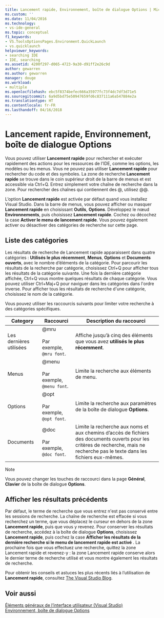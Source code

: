 ```yaml
---
title: Lancement rapide, Environnement, boîte de dialogue Options | Microsoft Docs
ms.custom: ''
ms.date: 11/04/2016
ms.technology:
- vs-ide-general
ms.topic: conceptual
f1_keywords:
- VS.ToolsOptionsPages.Environment.QuickLaunch
- vs.quicklaunch
helpviewer_keywords:
- searching IDE
- IDE, searching
ms.assetid: 4200f297-d065-4723-9a30-d91ff2e26c9d
author: gewarren
ms.author: gewarren
manager: douge
ms.workload:
- multiple
ms.openlocfilehash: ebc5f8374befec666a35977fc73f4dc7df3d71e5
ms.sourcegitcommit: 6a9d5bd75e50947659fd6c837111a6a547884e2a
ms.translationtype: HT
ms.contentlocale: fr-FR
ms.lasthandoff: 04/16/2018
---
```

# <a name="quick-launch-environment-options-dialog-box"></a>Lancement rapide, Environnement, boîte de dialogue Options
Vous pouvez utiliser **Lancement rapide** pour rechercher et exécuter rapidement des actions pour les ressources de l’IDE, comme les options, les modèles ou les menus. Vous ne pouvez pas utiliser **Lancement rapide** pour rechercher du code et des symboles. La zone de recherche **Lancement rapide** se trouve dans le coin supérieur droit de la barre de menus et est accessible via Ctrl+Q. Entrez simplement votre chaîne de recherche dans la zone. Pour rechercher des chaînes qui contiennent des @, utilisez @@.  
  
 L’option **Lancement rapide** est activée par défaut quand vous installez Visual Studio. Dans la barre de menus, vous pouvez afficher ou masquer **Lancement rapide** en choisissant **Outils**, **Options**. Développez le nœud **Environnements**, puis choisissez **Lancement rapide**. Cochez ou décochez la case **Activer le menu de lancement rapide**. Vous pouvez également activer ou désactiver des catégories de recherche sur cette page.  
  
## <a name="category-list"></a>Liste des catégories  
 Les résultats de recherche de Lancement rapide apparaissent dans quatre catégories : **Utilisés le plus récemment**, **Menus**, **Options** et **Documents ouverts**, avec le nombre d’éléments de la catégorie. Pour parcourir les résultats de la recherche par catégorie, choisissez Ctrl+Q pour afficher tous les résultats de la catégorie suivante. Une fois la dernière catégorie affichée, Ctrl+Q vous montre quelques résultats de chaque catégorie. Vous pouvez utiliser Ctrl+Maj+Q pour naviguer dans les catégories dans l'ordre inverse. Pour afficher tous les résultats de recherche d'une catégorie, choisissez le nom de la catégorie.  
  
 Vous pouvez utiliser les raccourcis suivants pour limiter votre recherche à des catégories spécifiques.  
  
|Category|Raccourci|Description du raccourci|  
|--------------|--------------|--------------------------|  
|Les dernières utilisées|@mru<br /><br /> Par exemple, `@mru font`.|Affiche jusqu’à cinq des éléments que vous avez **utilisés le plus récemment**.|  
|Menus|@menu<br /><br /> Par exemple, `@menu font`.|Limite la recherche aux éléments de menu.|  
|Options|@opt<br /><br /> Par exemple, `@opt font`.|Limite la recherche aux paramètres de la boîte de dialogue **Options**.|  
|Documents|@doc<br /><br /> Par exemple, `@doc font`.|Limite la recherche aux noms et aux chemins d’accès de fichiers des documents ouverts pour les critères de recherche, mais ne recherche pas le texte dans les fichiers eux-mêmes.|  
  
> [!NOTE]
>  Vous pouvez changer les touches de raccourci dans la page **Général**, **Clavier** de la boîte de dialogue **Options**.  
  
## <a name="show-previous-results"></a>Afficher les résultats précédents  
 Par défaut, le terme de recherche que vous entrez n'est pas conservé entre les sessions de recherche. La chaîne de recherche est effacée si vous recherchez un terme, que vous déplacez le curseur en dehors de la zone **Lancement rapide**, puis que vous y revenez. Pour conserver les résultats de recherche, accédez à la boîte de dialogue **Options**, choisissez **Lancement rapide**, puis cochez la case **Afficher les résultats de la dernière recherche si le menu de lancement rapide est activé** . La prochaine fois que vous effectuez une recherche, quittez la zone Lancement rapide et revenez-y : la zone Lancement rapide conserve alors le dernier terme de recherche utilisé et vous montre également les résultats de recherche.  
  
 Pour obtenir les conseils et astuces les plus récents liés à l’utilisation de **Lancement rapide**, consultez [The Visual Studio Blog](http://go.microsoft.com/fwlink/?LinkId=236054).  
  
## <a name="see-also"></a>Voir aussi  
 [Éléments généraux de l’interface utilisateur (Visual Studio)](../../ide/reference/general-user-interface-elements-visual-studio.md)   
 [Environnement, boîte de dialogue Options](../../ide/reference/environment-options-dialog-box.md)